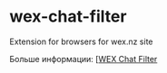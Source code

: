 # wex-chat-filter
Extension for browsers for wex.nz site

Больше информации: 
[[WEX Chat Filter](https://greasyfork.org/ru/scripts/34567-wex-nz-btc-e-chat-filter)
